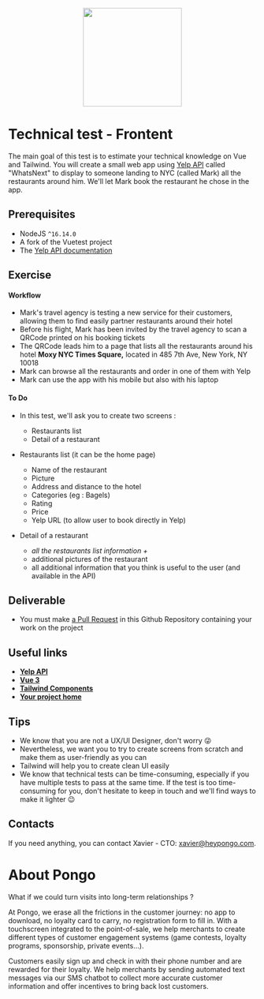 <p align="center"><a href="https://www.heypongo.com" target="_blank"><img src="https://media-exp1.licdn.com/dms/image/C4D0BAQH0yJhTeZNz2A/company-logo_200_200/0/1649235360307?e=2147483647&v=beta&t=-U0q3S5Ky0kR_GAcQv5KwWVNQIB4RBKmoFTk6BCXEyc" width="200"></a></p>

# Technical test - Frontent

The main goal of this test is to estimate your technical knowledge on Vue and Tailwind. You will create a small web app using [Yelp API](https://www.yelp.com/developers/documentation/v3) called "WhatsNext" to display to someone landing to NYC (called Mark) all the restaurants around him. We'll let Mark book the restaurant he chose in the app.

## Prerequisites

- NodeJS `^16.14.0`
- A fork of the Vuetest project
- The [Yelp API documentation](https://www.yelp.com/developers/documentation/v3)

## Exercise

#### Workflow

- Mark's travel agency is testing a new service for their customers, allowing them to find easily partner restaurants around their hotel
- Before his flight, Mark has been invited by the travel agency to scan a QRCode printed on his booking tickets
- The QRCode leads him to a page that lists all the restaurants around his hotel **Moxy NYC Times Square,** located in 485 7th Ave, New York, NY 10018
- Mark can browse all the restaurants and order in one of them with Yelp
- Mark can use the app with his mobile but also with his laptop

#### To Do

- In this test, we'll ask you to create two screens :
    - Restaurants list
    - Detail of a restaurant

- Restaurants list (it can be the home page)
  - Name of the restaurant
  - Picture
  - Address and distance to the hotel
  - Categories (eg : Bagels)
  - Rating
  - Price
  - Yelp URL (to allow user to book directly in Yelp)

- Detail of a restaurant
  - *all the restaurants list information +*
  - additional pictures of the restaurant
  - all additional information that you think is useful to the user (and available in the API)

## Deliverable

- You must make [a Pull Request](https://github.com/heypongo/vuetest/pulls) in this Github Repository containing your work on the project

## Useful links

- **[Yelp API](https://www.yelp.com/developers/documentation/v3)**
- **[Vue 3](https://v3.vuejs.org)**
- **[Tailwind Components](https://tailwindui.com/components)**
- **[Your project home](http://localhost:3000)**

## Tips

- We know that you are not a UX/UI Designer, don't worry 😜
- Nevertheless, we want you to try to create screens from scratch and make them as user-friendly as you can
- Tailwind will help you to create clean UI easily
- We know that technical tests can be time-consuming, especially if you have multiple tests to pass at the same time. If the test is too time-consuming for you, don't hesitate to keep in touch and we'll find ways to make it lighter 😉

## Contacts

If you need anything, you can contact Xavier - CTO: xavier@heypongo.com.

# About Pongo

What if we could turn visits into long-term relationships ?

At Pongo, we erase all the frictions in the customer journey: no app to download, no loyalty card to carry, no registration form to fill in. With a touchscreen integrated to the point-of-sale, we help merchants to create different types of customer engagement systems (game contests, loyalty programs, sponsorship, private events...).

Customers easily sign up and check in with their phone number and are rewarded for their loyalty. We help merchants by sending automated text messages via our SMS chatbot to collect more accurate customer information and offer incentives to bring back lost customers.